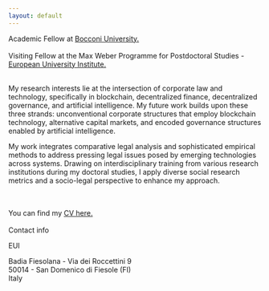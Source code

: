 ```yaml
---
layout: default
---
```



Academic Fellow at  <a class="a1" href="https://faculty.unibocconi.eu/vanessaantuanettevillanuevacollao/" target="_blank">  Bocconi University.</a>
<br>
<br>
Visiting Fellow at the Max Weber Programme for Postdoctoral Studies - <a class="a1" href="https://me.eui.eu/vanessa-villanueva-collao/" target="_blank"> European University Institute.</a> 
<br>
<br>

My research interests lie at the intersection of corporate law and technology, specifically in blockchain, decentralized finance, decentralized governance, and artificial intelligence. My future work builds upon these three strands: unconventional corporate structures that employ blockchain technology, alternative capital markets, and encoded governance structures enabled by artificial intelligence.
<br> 

My work integrates comparative legal analysis and sophisticated empirical methods to address pressing legal issues posed by emerging technologies across systems. Drawing on interdisciplinary training from various research institutions during my doctoral studies, I apply diverse social research metrics and a socio-legal perspective to enhance my approach.  

<br>

<br>
You can find my <a href="/assets/VanessaVillanuevaCollaoCV_Jan_29_2025.pdf" target="_blank">CV here.</a> 

<br>

<br>
Contact info 
<br>


<i class="fa fa-home"></i> EUI

Badia Fiesolana - Via dei Roccettini 9 
<br>
50014 - San Domenico di Fiesole (FI)
<br>
Italy





<br>
<br>


